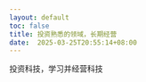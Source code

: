 ```yaml
---
layout: default
toc: false
title: 投资熟悉的领域，长期经营
date:  2025-03-25T20:55:14+08:00
---
```


投资科技，学习并经营科技